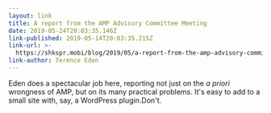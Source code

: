 ```yaml
---
layout: link
title: A report from the AMP Advisory Committee Meeting
date: 2019-05-24T20:03:35.146Z
link-published: 2019-05-14T20:03:35.215Z
link-url: >-
  https://shkspr.mobi/blog/2019/05/a-report-from-the-amp-advisory-committee-meeting/
link-author: Terence Eden
---
```

Eden does a spectacular job here, reporting not just on the <i>a priori</i> wrongness of AMP, but on its many practical problems. It's easy to add to a small site with, say, a WordPress plugin.Don't.
